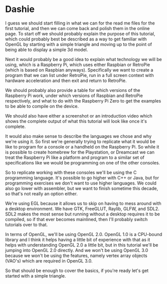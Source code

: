 # Dashie

I guess we should start filling in what we can for the read me files for the
first tutorial, and then we can come back and polish them in the online page.
To start off we should probably explain the purpose of this tutorial, which
could probably best be described as a way to get familiar with OpenGL by starting
with a simple triangle and moving up to the point of being able to display a
simple 3d model.  

Next it would probably be a good idea to explain what technology we will be
using, which is a Raspberry Pi, which uses either Raspbian or RetroPie (which
is based on Raspbian anyways). Specifically we want to create a program that we
can list under RetroPie, run in a full screen context with hardware acceleration
and then exit and return to RetroPie.

We should probably also provide a table for which versions of the Raspberry Pi
work, under which versions of Raspbian and RetroPie respectively, and what to do
with the Raspberry Pi Zero to get the examples to be able to compile on the 
device. 

We should also have either a screenshot or an introduction video which shows the
complete output of what this tutorial will look like once it's complete.

It would also make sense to describe the languages we chose and why we're using
it. So first we're generally trying to replicate what it would be like to program
for a console or a handheld on the Raspberry Pi. So while it is possible to create
homebrew for the Playstation, or Dreamcast we can treat the Raspberry Pi like a
platform and program to a similar set of specifications like we would be programming
on one of the other consoles.

So to replicate working with these consoles we'll be using the C programming language.
It's possible to go higher with C++ or Java, but for programming exercises we 
don't want to use higher languages. We could also go lower with assembler, but we
want to finish sometime this decade, so that's not really an option either.

We're using EGL because it allows us to skip on having to mess around with a
desktop environment. We have GTK, FreeGLUT, Raylib, GLFW, and SDL2. SDL2 makes the
most sense but running without a desktop requires it to be compiled, so if that
ever becomes mainlined, then I'll probably switch tutorials over to that.

In terms of OpenGL, we'll be using OpenGL 2.0. OpenGL 1.0 is a CPU-bound library
and I think it helps having a little bit of experience with that as it helps with
understanding OpenGL 2.0 a little bit, but in this tutorial we'll be jumping into
OpenGL 2.0 directly. And we won't be using OpenGL 3.0 because we won't be using
the features, namely vertex array objects (VAO's) which are required in OpenGL 3.0.

So that should be enough to cover the basics, if you're ready let's get started 
with a simple triangle.

